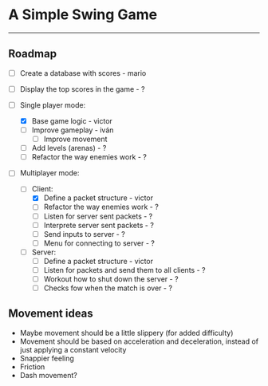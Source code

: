 
# A Simple Swing Game

---

## Roadmap 
- [ ] Create a database with scores - mario
- [ ] Display the top scores in the game - ?

- [ ] Single player mode:
  - [x] Base game logic - victor
  - [ ] Improve gameplay - iván
      - [ ] Improve movement
  - [ ] Add levels (arenas) - ?
  - [ ] Refactor the way enemies work - ?

- [ ] Multiplayer mode:
  - [ ] Client:
    - [x] Define a packet structure - victor
    - [ ] Refactor the way enemies work - ?
    - [ ] Listen for server sent packets - ?
    - [ ] Interprete server sent packets - ?
    - [ ] Send inputs to server - ?
    - [ ] Menu for connecting to server - ?

  - [ ] Server:
    - [ ] Define a packet structure - victor
    - [ ] Listen for packets and send them to all clients - ?
    - [ ] Workout how to shut down the server - ?
    - [ ] Checks fow when the match is over - ?

## Movement ideas 

  * Maybe movement should be a little slippery (for added difficulty)
  * Movement should be based on acceleration and deceleration, instead of just applying a constant velocity
  * Snappier feeling
  * Friction 
  * Dash movement?
